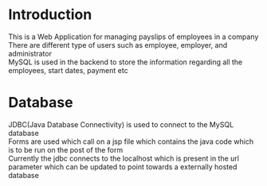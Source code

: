 # Introduction
This is a Web Application for managing payslips of employees in a company \
There are different type of users such as employee, employer, and administrator \
MySQL is used in the backend to store the information regarding all the employees, start dates, payment etc

# Database
JDBC(Java Database Connectivity) is used to connect to the MySQL database\
Forms are used which call on a jsp file which contains the java code which is to be run on the post of the form\
Currently the jdbc connects to the localhost which is present in the url parameter which can be updated to point towards a externally hosted database
